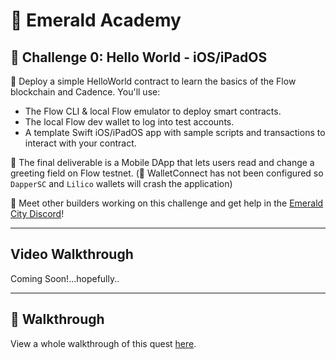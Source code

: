 # 💎 Emerald Academy

## 🚩 Challenge 0: Hello World - iOS/iPadOS

🎫 Deploy a simple HelloWorld contract to learn the basics of the Flow blockchain and Cadence. You'll use:

- The Flow CLI & local Flow emulator to deploy smart contracts.
- The local Flow dev wallet to log into test accounts.
- A template Swift iOS/iPadOS app with sample scripts and transactions to interact with your contract.

🌟 The final deliverable is a Mobile DApp that lets users read and change a greeting field on Flow testnet. (🧨 WalletConnect has not been configured so `DapperSC` and `Lilico` wallets will crash the application)

💬 Meet other builders working on this challenge and get help in the [Emerald City Discord](https://discord.gg/emeraldcity)!

---

## Video Walkthrough

Coming Soon!...hopefully..

---

## 🚶 Walkthrough

View a whole walkthrough of this quest [here](https://academy.ecdao.org/en/quickstarts/0-hello-world-ios).
